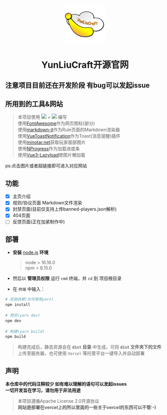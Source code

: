 <div align='center'>
<img src='./src/imgs/logo.webp' width='128px' height='128px'>
<h1>YunLiuCraft开源官网</h1>
</div>

## 注意项目目前还在开发阶段 有bug可以发起issue

## 所用到的工具&网站
> 本项目使用 [<img src='https://img.shields.io/badge/Vue3-%234FC08D?logo=vue.js&logoColor=white'>](https://cn.vuejs.org/) + [<img src='https://img.shields.io/badge/Less-%231D365D?logo=less&logoColor=white'>](https://lesscss.org/)
 编写  
> 使用[FontAwesome](https://www.fontawesome.com)作为网页图标(部分)  
> 使用[markdown-it](https://github.com/markdown-it/markdown-it)作为Rule页面的Markdown渲染器  
> 使用[VueToastNotification](https://github.com/ankurk91/vue-toast-notification)作为Toast(消息提醒)插件  
> 使用[minotar.net](https://minotar.net/)获取玩家面部图片  
> 使用[NProgress](https://ricostacruz.com/nprogress/)作为加载进度条  
> 使用[Vue3-Lazyload]()使图片懒加载

ps:点击图片或者超链接即可进入对应网站

## 功能
- [x] 主页介绍
- [x] 规则/协议页面 Markdown文件渲染
- [x] 封禁页面(目前仅支持上传banned-players.json解析)
- [x] 404页面
- [ ] 反馈页面(正在加紧制作中)

## 部署
* **安装** [node.js](https://nodejs.org/zh-cn/) **环境**

  > node > 16.16.0  
  > npm > 8.15.0
  
* 然后以 **管理员权限** 运行 `cmd` 终端，并 `cd` 到 项目根目录
* 在 `终端` 中输入：

```bash
# 安装依赖(也可使用yarn)
npm install

# 预览(yarn dev)
npm dev

# 构建(yarn build)
npm build
```
> 构建完成后，静态资源会在 **`dist` 目录** 中生成，可将 **`dist` 文件夹下的文件**上传至服务器，也可使用 `Vercel` 等托管平台一键导入并自动部署

## 声明

**本仓库中的代码注释较少 如有难以理解的语句可以发起issues**  
**一切开发旨在学习，请勿用于非法用途**
> 本项目遵循Apache License 2.0开源协议  
> **网站是部署在vercel上的所以里面的一些关于vercel的东西可以不管:-)**  